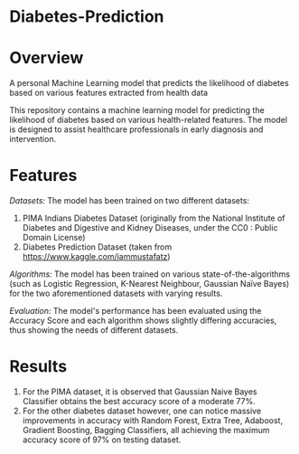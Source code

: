 # Diabetes-Prediction

# Overview
A personal Machine Learning model that predicts the likelihood of diabetes based on various features extracted from health data

This repository contains a machine learning model for predicting the likelihood of diabetes based on various health-related features. The model is designed to assist healthcare professionals in early diagnosis and intervention.

# Features
*Datasets:* The model has been trained on two different datasets:
1) PIMA Indians Diabetes Dataset (originally from the National Institute of Diabetes and Digestive and Kidney Diseases, under the CC0 : Public Domain License)
2) Diabetes Prediction Dataset (taken from https://www.kaggle.com/iammustafatz)

*Algorithms:* The model has been trained on various state-of-the-algorithms (such as Logistic Regression, K-Nearest Neighbour, Gaussian Naïve Bayes) for the two aforementioned datasets with varying results.

*Evaluation:* The model's performance has been evaluated using the Accuracy Score and each algorithm shows slightly differing accuracies, thus showing the needs of different datasets.

# Results
1) For the PIMA dataset, it is observed that Gaussian Naive Bayes Classifier obtains the best accuracy score of a moderate 77%.
2) For the other diabetes dataset however, one can notice massive improvements in accuracy with Random Forest, Extra Tree, Adaboost, Gradient Boosting, Bagging Classifiers, all achieving the maximum accuracy score of 97% on testing dataset.

